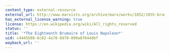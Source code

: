 ```yaml
---
content_type: external-resource
external_url: http://www.marxists.org/archive/marx/works/1852/18th-brumaire/ch01.htm
has_external_license_warning: true
license: https://en.wikipedia.org/wiki/All_rights_reserved
status: ''
title: '*The Eighteenth Brumaire of Louis Napoleon*'
uid: c4445b88-6c82-4a78-8d78-090a87644dbf
wayback_url: ''
---
```

